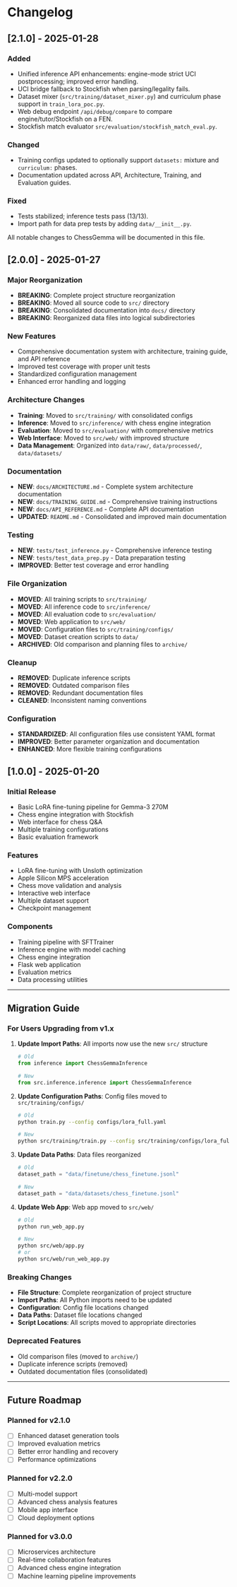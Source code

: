 # Changelog
## [2.1.0] - 2025-01-28

### Added
- Unified inference API enhancements: engine-mode strict UCI postprocessing; improved error handling.
- UCI bridge fallback to Stockfish when parsing/legality fails.
- Dataset mixer (`src/training/dataset_mixer.py`) and curriculum phase support in `train_lora_poc.py`.
- Web debug endpoint `/api/debug/compare` to compare engine/tutor/Stockfish on a FEN.
- Stockfish match evaluator `src/evaluation/stockfish_match_eval.py`.

### Changed
- Training configs updated to optionally support `datasets:` mixture and `curriculum:` phases.
- Documentation updated across API, Architecture, Training, and Evaluation guides.

### Fixed
- Tests stabilized; inference tests pass (13/13).
- Import path for data prep tests by adding `data/__init__.py`.


All notable changes to ChessGemma will be documented in this file.

## [2.0.0] - 2025-01-27

### Major Reorganization
- **BREAKING**: Complete project structure reorganization
- **BREAKING**: Moved all source code to `src/` directory
- **BREAKING**: Consolidated documentation into `docs/` directory
- **BREAKING**: Reorganized data files into logical subdirectories

### New Features
- Comprehensive documentation system with architecture, training guide, and API reference
- Improved test coverage with proper unit tests
- Standardized configuration management
- Enhanced error handling and logging

### Architecture Changes
- **Training**: Moved to `src/training/` with consolidated configs
- **Inference**: Moved to `src/inference/` with chess engine integration
- **Evaluation**: Moved to `src/evaluation/` with comprehensive metrics
- **Web Interface**: Moved to `src/web/` with improved structure
- **Data Management**: Organized into `data/raw/`, `data/processed/`, `data/datasets/`

### Documentation
- **NEW**: `docs/ARCHITECTURE.md` - Complete system architecture documentation
- **NEW**: `docs/TRAINING_GUIDE.md` - Comprehensive training instructions
- **NEW**: `docs/API_REFERENCE.md` - Complete API documentation
- **UPDATED**: `README.md` - Consolidated and improved main documentation

### Testing
- **NEW**: `tests/test_inference.py` - Comprehensive inference testing
- **NEW**: `tests/test_data_prep.py` - Data preparation testing
- **IMPROVED**: Better test coverage and error handling

### File Organization
- **MOVED**: All training scripts to `src/training/`
- **MOVED**: All inference code to `src/inference/`
- **MOVED**: All evaluation code to `src/evaluation/`
- **MOVED**: Web application to `src/web/`
- **MOVED**: Configuration files to `src/training/configs/`
- **MOVED**: Dataset creation scripts to `data/`
- **ARCHIVED**: Old comparison and planning files to `archive/`

### Cleanup
- **REMOVED**: Duplicate inference scripts
- **REMOVED**: Outdated comparison files
- **REMOVED**: Redundant documentation files
- **CLEANED**: Inconsistent naming conventions

### Configuration
- **STANDARDIZED**: All configuration files use consistent YAML format
- **IMPROVED**: Better parameter organization and documentation
- **ENHANCED**: More flexible training configurations

## [1.0.0] - 2025-01-20

### Initial Release
- Basic LoRA fine-tuning pipeline for Gemma-3 270M
- Chess engine integration with Stockfish
- Web interface for chess Q&A
- Multiple training configurations
- Basic evaluation framework

### Features
- LoRA fine-tuning with Unsloth optimization
- Apple Silicon MPS acceleration
- Chess move validation and analysis
- Interactive web interface
- Multiple dataset support
- Checkpoint management

### Components
- Training pipeline with SFTTrainer
- Inference engine with model caching
- Chess engine integration
- Flask web application
- Evaluation metrics
- Data processing utilities

---

## Migration Guide

### For Users Upgrading from v1.x

1. **Update Import Paths**: All imports now use the new `src/` structure
   ```python
   # Old
   from inference import ChessGemmaInference
   
   # New
   from src.inference.inference import ChessGemmaInference
   ```

2. **Update Configuration Paths**: Config files moved to `src/training/configs/`
   ```bash
   # Old
   python train.py --config configs/lora_full.yaml
   
   # New
   python src/training/train.py --config src/training/configs/lora_full.yaml
   ```

3. **Update Data Paths**: Data files reorganized
   ```python
   # Old
   dataset_path = "data/finetune/chess_finetune.jsonl"
   
   # New
   dataset_path = "data/datasets/chess_finetune.jsonl"
   ```

4. **Update Web App**: Web app moved to `src/web/`
   ```bash
   # Old
   python run_web_app.py
   
   # New
   python src/web/app.py
   # or
   python src/web/run_web_app.py
   ```

### Breaking Changes

- **File Structure**: Complete reorganization of project structure
- **Import Paths**: All Python imports need to be updated
- **Configuration**: Config file locations changed
- **Data Paths**: Dataset file locations changed
- **Script Locations**: All scripts moved to appropriate directories

### Deprecated Features

- Old comparison files (moved to `archive/`)
- Duplicate inference scripts (removed)
- Outdated documentation files (consolidated)

---

## Future Roadmap

### Planned for v2.1.0
- [ ] Enhanced dataset generation tools
- [ ] Improved evaluation metrics
- [ ] Better error handling and recovery
- [ ] Performance optimizations

### Planned for v2.2.0
- [ ] Multi-model support
- [ ] Advanced chess analysis features
- [ ] Mobile app interface
- [ ] Cloud deployment options

### Planned for v3.0.0
- [ ] Microservices architecture
- [ ] Real-time collaboration features
- [ ] Advanced chess engine integration
- [ ] Machine learning pipeline improvements
